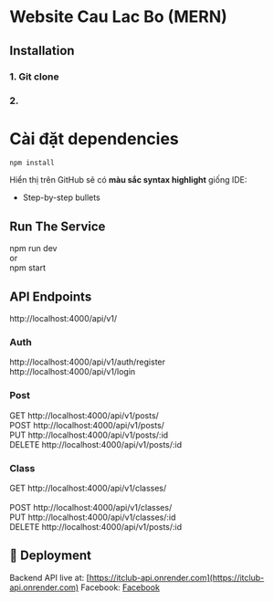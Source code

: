 # Website Cau Lac Bo (MERN)

## Installation
### 1. Git clone
### 2. 
# Cài đặt dependencies
```
npm install
```
Hiển thị trên GitHub sẽ có **màu sắc syntax highlight** giống IDE:



* Step-by-step bullets
## Run The Service <br>
npm run dev <br>
or <br>
npm start <br>
## API Endpoints <br>

http://localhost:4000/api/v1/ <br>

### Auth
http://localhost:4000/api/v1/auth/register <br>
http://localhost:4000/api/v1/login <br>

### Post
GET http://localhost:4000/api/v1/posts/ <br>
POST http://localhost:4000/api/v1/posts/ <br>
PUT http://localhost:4000/api/v1/posts/:id <br>
DELETE http://localhost:4000/api/v1/posts/:id <br>

### Class
GET http://localhost:4000/api/v1/classes/ <br>    
POST http://localhost:4000/api/v1/classes/ <br>
PUT http://localhost:4000/api/v1/classes/:id <br>
DELETE http://localhost:4000/api/v1/posts/:id <br>

## 🚀 Deployment
Backend API live at: [https://itclub-api.onrender.com](https://itclub-api.onrender.com)
Facebook: [Facebook](facebook.com)

